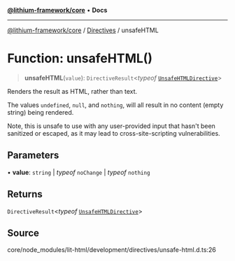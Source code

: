 [**@lithium-framework/core**](../../../README.md) • **Docs**

***

[@lithium-framework/core](../../../README.md) / [Directives](../README.md) / unsafeHTML

# Function: unsafeHTML()

> **unsafeHTML**(`value`): `DirectiveResult`\<*typeof* [`UnsafeHTMLDirective`](../classes/UnsafeHTMLDirective.md)\>

Renders the result as HTML, rather than text.

The values `undefined`, `null`, and `nothing`, will all result in no content
(empty string) being rendered.

Note, this is unsafe to use with any user-provided input that hasn't been
sanitized or escaped, as it may lead to cross-site-scripting
vulnerabilities.

## Parameters

• **value**: `string` \| *typeof* `noChange` \| *typeof* `nothing`

## Returns

`DirectiveResult`\<*typeof* [`UnsafeHTMLDirective`](../classes/UnsafeHTMLDirective.md)\>

## Source

core/node\_modules/lit-html/development/directives/unsafe-html.d.ts:26
